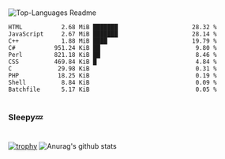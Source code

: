 #

![Top-Languages Readme](https://github.com/MogsFriend/MogsFriend/workflows/Top-Languages%20Readme/badge.svg)

<!--START_SECTION:top_language-->
```text
HTML           2.68 MiB ███████                     28.32 %
JavaScript     2.67 MiB ███████                     28.14 %
C++            1.88 MiB ████                        19.79 %
C#           951.24 KiB ██                           9.80 %
Perl         821.18 KiB ██                           8.46 %
CSS          469.84 KiB █                            4.84 %
C             29.98 KiB                              0.31 %
PHP           18.25 KiB                              0.19 %
Shell          8.84 KiB                              0.09 %
Batchfile      5.17 KiB                              0.05 %
```
<!--END_SECTION:top_language-->

#
### Sleepy💤
#
[![trophy](https://github-profile-trophy.vercel.app/?username=MogsFriend&theme=onedark)](https://github.com/ryo-ma/github-profile-trophy)
![Anurag's github stats](https://github-readme-stats.vercel.app/api?username=MogsFriend&hide=prs,issues,contribs&count_private=true)
<!--
**MogsFriend/MogsFriend** is a ✨ _special_ ✨ repository because its `README.md` (this file) appears on your GitHub profile.

Here are some ideas to get you started:

- 🔭 I’m currently working on ...
- 🌱 I’m currently learning ...
- 👯 I’m looking to collaborate on ...
- 🤔 I’m looking for help with ...
- 💬 Ask me about ...
- 📫 How to reach me: ...
- 😄 Pronouns: ...
- ⚡ Fun fact: ...
-->

